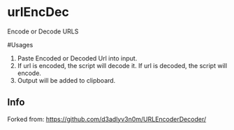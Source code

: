 # urlEncDec
Encode or Decode URLS

#Usages
1. Paste Encoded or Decoded Url into input.
2. If url is encoded, the script will decode it. If url is decoded, the script will encode.
3. Output will be added to clipboard.


## Info
Forked from: https://github.com/d3adlyv3n0m/URLEncoderDecoder/
